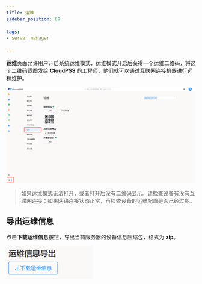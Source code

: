 ```yaml
---
title: 运维
sidebar_position: 69

tags: 
- server manager

---
```


**运维**页面允许用户开启系统运维模式，运维模式开启后获得一个运维二维码，将这个二维码截图发给 **CloudPSS** 的工程师，他们就可以通过互联网连接机器进行远程维护。

![运维](./运维.png "运维")

> 如果运维模式无法打开，或者打开后没有二维码显示。请检查设备有没有互联网连接；如果网络连接状态正常，再检查设备的运维配置是否已经过期。

## 导出运维信息

点击**下载运维信息**按钮，导出当前服务器的设备信息压缩包，格式为 **zip**。

![导出运维信息](./导出运维信息.png "导出运维信息")